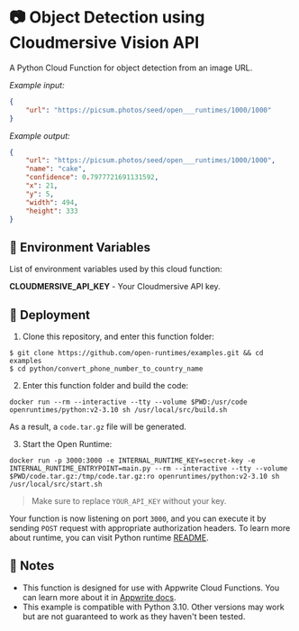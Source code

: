 # 📷 Object Detection using Cloudmersive Vision API

A Python Cloud Function for object detection from an image URL.

_Example input:_

```json
{
    "url": "https://picsum.photos/seed/open___runtimes/1000/1000"
}
```

_Example output:_


```json
{
    "url": "https://picsum.photos/seed/open___runtimes/1000/1000",
    "name": "cake",
    "confidence": 0.7977721691131592,
    "x": 21,
    "y": 5,
    "width": 494,
    "height": 333
}
```

## 📝 Environment Variables

List of environment variables used by this cloud function:

**CLOUDMERSIVE_API_KEY** - Your Cloudmersive API key.

## 🚀 Deployment

1. Clone this repository, and enter this function folder:

```
$ git clone https://github.com/open-runtimes/examples.git && cd examples
$ cd python/convert_phone_number_to_country_name
```

2. Enter this function folder and build the code:
```
docker run --rm --interactive --tty --volume $PWD:/usr/code openruntimes/python:v2-3.10 sh /usr/local/src/build.sh
```
As a result, a `code.tar.gz` file will be generated.

3. Start the Open Runtime:
```
docker run -p 3000:3000 -e INTERNAL_RUNTIME_KEY=secret-key -e INTERNAL_RUNTIME_ENTRYPOINT=main.py --rm --interactive --tty --volume $PWD/code.tar.gz:/tmp/code.tar.gz:ro openruntimes/python:v2-3.10 sh /usr/local/src/start.sh
```

> Make sure to replace `YOUR_API_KEY` without your key.

Your function is now listening on port `3000`, and you can execute it by sending `POST` request with appropriate authorization headers. To learn more about runtime, you can visit Python runtime [README](https://github.com/open-runtimes/open-runtimes/tree/main/runtimes/python-3.10).

## 📝 Notes
 - This function is designed for use with Appwrite Cloud Functions. You can learn more about it in [Appwrite docs](https://appwrite.io/docs/functions).
 - This example is compatible with Python 3.10. Other versions may work but are not guaranteed to work as they haven't been tested.